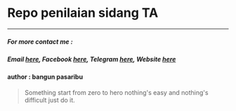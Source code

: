 # Repo penilaian sidang TA


***
#####   For more contact me :
#####   Email [here](https://mail.google.com/mail/u/0/#inbox?compose=VpCqJKjNSlJvmLXlQFGxXWCwWfmJmqSTkfJktSvSXJfvbrrRSSpQJfwSmznnJKpMwXBbPBg), Facebook [here](https://web.facebook.com/farhanameliapool), Telegram [here](https://t.me/uhaHoney), Website [here](https://bangunpsb.github.io/)

#### author : bangun pasaribu


> Something start from zero to hero nothing's easy and nothing's difficult just do it.
